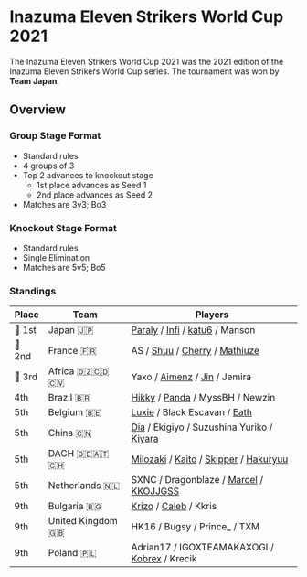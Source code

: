 # Inazuma Eleven Strikers World Cup 2021

The Inazuma Eleven Strikers World Cup 2021 was the 2021 edition of the Inazuma Eleven Strikers World Cup series.
The tournament was won by **Team Japan**. 

## Overview

### Group Stage Format
- Standard rules
- 4 groups of 3
- Top 2 advances to knockout stage
  -  1st place advances as Seed 1
  -  2nd place advances as Seed 2
- Matches are 3v3; Bo3

### Knockout Stage Format
- Standard rules
- Single Elimination
- Matches are 5v5; Bo5

### Standings

| Place | Team | Players |
| - | - | - |
|:1st_place_medal: 1st | Japan :jp: | [Paraly](../players/japanese/paraly.md) / [Infi](../players/japanese/infi.md) / [katu6](../players/japanese/katu6.md) / Manson |
|:2nd_place_medal: 2nd | France :fr: | AS / [Shuu](../players/french/nayth.md) / [Cherry](../players/french/cherry.md) / [Mathiuze](../players/french/mathiuze.md) |
|:3rd_place_medal: 3rd | Africa :algeria::congo_kinshasa::cape_verde:| Yaxo / [Aimenz](../players/french/aimenz.md) / [Jin](../players/french/jin.md) / Jemira |
| 4th | Brazil :brazil: | [Hikky](../players/brazilian/hikky.md) / [Panda](../players/brazilian/panda.md) / MyssBH / Newzin |
| 5th | Belgium :belgium: | [Luxie](../players/belgian/luxie.md) / Black Escavan / [Eath](../players/belgian/eath.md) |
| 5th | China :cn: | [Dia](../players/chinese/dia.md) / Ekigiyo / Suzushina Yuriko / [Kiyara](../players/chinese/kiyara.md) |
| 5th | DACH :de::austria::switzerland: | [Milozaki](../players/german/milozaki.md) / [Kaito](../players/german/zuky.md) / [Skipper](../players/austrian/skipper.md) / [Hakuryuu](../players/german/haku.md) |
| 5th | Netherlands :netherlands: | SXNC / Dragonblaze / [Marcel](../players/dutch/marcel.md) / [KKOJJGSS](../players/dutch/kkojjgss.md) |
| 9th | Bulgaria :bulgaria: | [Krizo](../players/bulgarian/krizo.md) / [Caleb](../players/bulgarian/caleb.md) / Kkris |
| 9th | United Kingdom :uk: | HK16 / Bugsy / Prince_ / TXM |
| 9th | Poland :poland: | Adrian17 / IGOXTEAMAKAXOGI / [Kobrex](../players/polish/kobr3x.md) / Krecik |

